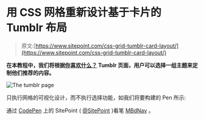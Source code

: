 # 用 CSS 网格重新设计基于卡片的 Tumblr 布局

> 原文:[https://www.sitepoint.com/css-grid-tumblr-card-layout/](https://www.sitepoint.com/css-grid-tumblr-card-layout/)

**在本教程中，我们将根据[你喜欢什么？](https://unwrapping.tumblr.com/image/133688278627) Tumblr 页面，用户可以选择一组主题来定制他们推荐的内容。**

![The tumblr page](../Images/cf805d43141b48139256ca7a02cf5222.png)

只执行网格的可视化设计，而不执行选择功能，如我们将要构建的 Pen 所示:

通过 [CodePen](https://codepen.io) 上的 SitePoint ( [@SitePoint](https://codepen.io/SitePoint) )看笔 [MBdNav](https://codepen.io/SitePoint/pen/MBdNav/) 。